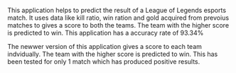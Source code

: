 This application helps to predict the result of a League of Legends esports match. It uses data like kill ratio, win ration and gold acquired from prevoius matches to gives a score to both the teams. The team with the higher score is predicted to win. This application has a accuracy rate of 93.34% 

The newwer version of this application gives a score to each team indvidually. The team with the higher score is predicted to win. This has been tested for only 1 match which has produced positive results. 
